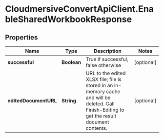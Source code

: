 # CloudmersiveConvertApiClient.EnableSharedWorkbookResponse

## Properties
Name | Type | Description | Notes
------------ | ------------- | ------------- | -------------
**successful** | **Boolean** | True if successful, false otherwise | [optional] 
**editedDocumentURL** | **String** | URL to the edited XLSX file; file is stored in an in-memory cache and will be deleted.  Call Finish-Editing to get the result document contents. | [optional] 


